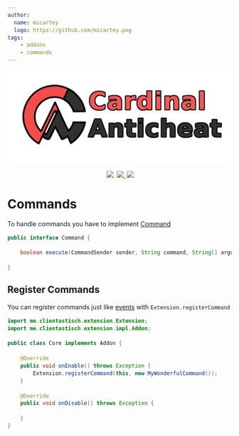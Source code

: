 ```yaml
---
author:
  name: micartey
  logo: https://github.com/micartey.png
tags: 
    - addons
    - commands
---
```


![](../static/images/banner.png)

<div align="center" style="margin-bottom: 2rem">
    <img
        src="https://img.shields.io/badge/Written%20in-java-%23EF4041?style=for-the-badge"
        height="30"
        style="margin-left: 3px"
    />
    <a href="https://discord.gg/fxTn7v8">
        <img 
            src="https://img.shields.io/discord/647922123192533022?color=212121&label=Discord&logo=discord&logoColor=212121&style=for-the-badge"
            height="30"
            style="margin-left: 3px"
        />
    </a>
    <a href="https://cardinalanticheat.github.io/addon-api/docs/" target="_blank">
        <img
            src="https://img.shields.io/badge/javadoc-reference-5272B4.svg?style=for-the-badge"
            height="30"
            style="margin-left: 3px"
        />
    </a>
</div>

# Commands

To handle commands you have to implement [Command](https://cardinalanticheat.github.io/addon-api/docs/me/clientastisch/extension/impl/command/Command.html)

```java
public interface Command {

    boolean execute(CommandSender sender, String command, String[] arguments, String raw);

}
```

## Register Commands

You can register commands just like [events](Events.md) with `Extension.registerCommand`

```java
import me.clientastisch.extension.Extension;
import me.clientastisch.extension.impl.Addon;

public class Core implements Addon {

    @Override
    public void onEnable() throws Exception {
        Extension.registerCommand(this, new MyWonderfulCommand());
    }

    @Override
    public void onDisable() throws Exception {

    }
}
```